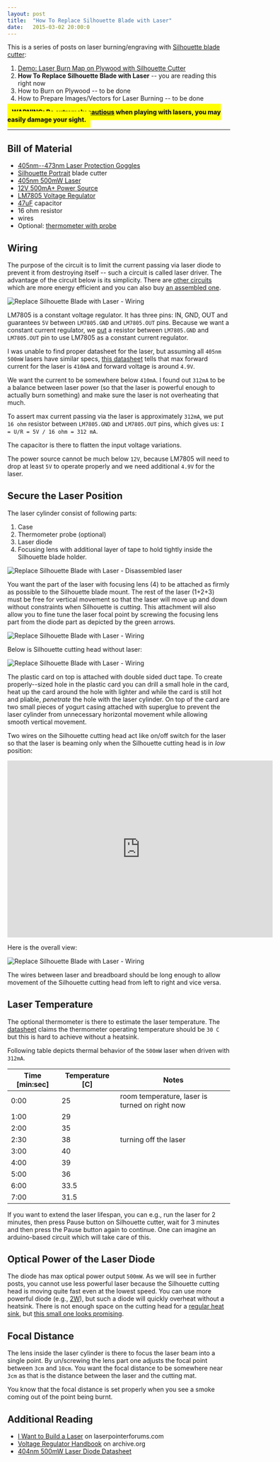 ```yaml
---
layout: post
title:  "How To Replace Silhouette Blade with Laser"
date:   2015-03-02 20:00:0
---
```


This is a series of posts on laser burning/engraving with [Silhouette blade cutter](http://www.silhouetteamerica.com/shop):

1. [Demo: Laser Burn Map on Plywood with Silhouette Cutter]({{site.baseurl}}/2015/02/22/burning-map-on-plywood-with-silhouette-cutter.html)
2. __How To Replace Silhouette Blade with Laser__ -- you are reading this right now
3. How to Burn on Plywood -- to be done
4. How to Prepare Images/Vectors for Laser Burning  -- to be done

<span style=" background-color: yellow; padding: 10px; font-weight: 800 !important"> WARNING: [Be extremely cautious](http://www.laserpointersafety.com/laser-hazards_head-eyes/laser-hazards_head-eyes.html) when playing with lasers, you may easily damage your sight.</span>

------------

## Bill of Material

* [405nm--473nm Laser Protection Goggles](http://www.ebay.com/itm/141503872259)
* [Silhouette Portrait](http://www.silhouetteamerica.com/shop/machines/portrait) blade cutter
* [405nm 500mW Laser](http://www.ebay.com/itm/131399368831)
* [12V 500mA+ Power Source](http://www.ebay.com/itm/251791463409)
* [LM7805 Voltage Regulator](http://www.ebay.com/itm/130747602965)
* [47uF](http://www.ebay.com/itm/260814969015) capacitor 
* 16 ohm resistor
* wires
* Optional: [thermometer with probe](http://www.ebay.com/itm/121514792721)

## Wiring

The purpose of the circuit is to limit the current passing via laser diode to prevent it from destroying itself -- such a circuit is called laser driver. The advantage of the circuit below is its simplicity. 
There are [other circuits](http://www.instructables.com/id/How-to-build-a-laser-general-guide/step5/Step-3-Driver/) which are more energy efficient and you can also buy [an assembled one](http://www.ebay.com/itm/251109952040).

![Replace Silhouette Blade with Laser - Wiring]({{site.baseurl}}/images/laser-wiring-01.jpg "Replace Silhouette Blade with Laser - Wiring")

LM7805 is a constant voltage regulator. It has three pins: IN, GND, OUT and guarantees `5V` between `LM7805.GND` and `LM7805.OUT` pins. Because we want a constant current regulator, we  [put](https://archive.org/stream/NationalSemiconductorVoltageRegulatorHandbook1980#page/n35/mode/2up) a resistor between `LM7805.GND` and `LM7805.OUT` pin to use LM7805 as a constant current regulator. 

I was unable to find proper datasheet for the laser, but assuming all `405nm 500mW` lasers have similar specs, [this datasheet](http://www.prophotonix.com/uploads/datasheets/Ushio046.pdf) tells that max forward current for the laser is `410mA` and forward voltage is around `4.9V`.

We want the current to be somewhere below `410mA`. I found out `312mA` to be a balance between laser power (so that the laser is powerful enough to actually burn something) and make sure the laser is not overheating that much.

To assert max current passing via the laser is approximately `312mA`, we put `16 ohm` resistor between `LM7805.GND` and `LM7805.OUT` pins, which gives us: `I = U/R = 5V / 16 ohm = 312 mA`.

The capacitor is there to flatten the input voltage variations.

The power source cannot be much below `12V`, because LM7805 will need to drop at least `5V` to operate properly and we need additional `4.9V` for the laser.

## Secure the Laser Position

The laser cylinder consist of following parts:

1. Case
2. Thermometer probe (optional)
3. Laser diode
4. Focusing lens with additional layer of tape to hold tightly inside the Silhouette blade holder.

![Replace Silhouette Blade with Laser - Disassembled laser]({{site.baseurl}}/images/laser-disassembled.jpg "Replace Silhouette Blade with Laser - Disassembled laser")

You want the part of the laser with focusing lens (4) to be attached as firmly as possible to the Silhouette blade mount. The rest of the laser (1+2+3) must be free for vertical movement so that the laser will move up and down without constraints when Silhouette is _cutting_. This attachment will also allow you to fine tune the laser focal point by screwing the focusing lens part from the diode part as depicted by the green arrows.

![Replace Silhouette Blade with Laser - Wiring]({{site.baseurl}}/images/laser-wiring-02.jpg "Replace Silhouette Blade with Laser - Wiring")

Below is Silhouette cutting head without laser:

![Replace Silhouette Blade with Laser - Wiring]({{site.baseurl}}/images/laser-wiring-03.jpg "Replace Silhouette Blade with Laser - Wiring")

The plastic card on top is attached with double sided duct tape. To create properly--sized hole in the plastic card you can drill a small hole in the card, heat up the card around the hole with lighter and while the card is still hot and pliable, _penetrate_ the hole with the laser cylinder. On top of the card are two small pieces of yogurt casing attached with superglue to prevent the laser cylinder from unnecessary horizontal movement while allowing smooth vertical movement.

Two wires  on the Silhouette cutting head  act like on/off switch for the laser so that the laser is beaming only when the Silhouette cutting head is in _low_ position:

<iframe width="600" height="400" src="https://www.youtube.com/embed/4ypyoF7xhBY" frameborder="0" allowfullscreen></iframe>

Here is the overall view:

![Replace Silhouette Blade with Laser - Wiring]({{site.baseurl}}/images/laser-wiring-04.jpg "Replace Silhouette Blade with Laser - Wiring")

The wires between laser and breadboard should be long enough to allow movement of the Silhouette cutting head from left to right and vice versa.

## Laser Temperature

The optional thermometer is there to estimate the laser temperature.
The [datasheet](http://www.prophotonix.com/uploads/datasheets/Ushio046.pdf) claims the thermometer operating temperature should be `30 C` but this is hard to achieve without a heatsink. 

Following table depicts thermal behavior of the `500mW` laser when driven with `312mA`.

| Time [min:sec] | Temperature [C] | Notes                                          |
|--------------|-----------------|------------------------------------------------|
| 0:00         | 25              | room temperature, laser is turned on right now |
| 1:00         | 29              |                                                |
| 2:00         | 35              |                                                |
| 2:30         | 38              | turning off the laser                          |
| 3:00         | 40              |                                                |
| 4:00         | 39              |                                                |
| 5:00         | 36              |                                                |
| 6:00         | 33.5            |                                                |
| 7:00         | 31.5            |                                                |

If you want to extend the laser lifespan, you can e.g., run the laser for 2 minutes, then press Pause button on Silhouette cutter, wait for 3 minutes and then press the Pause button again to continue. One can imagine an arduino-based circuit which will take care of this.

## Optical Power of the Laser Diode

The diode has max optical power output `500mW`. As we will see in further posts, you cannot use less powerful laser because the Silhouette cutting head is moving quite fast even at the lowest speed. You can use more powerful diode (e.g., [2W](http://www.ebay.com/itm/2W-445nm-M-Type-M140-Blue-Laser-Diode-Copper-Module-W-Leads-Aixiz-Glass-Lens-/170892986250?)), but such a diode will quickly overheat without a heatsink. There is not enough space on the cutting head for a [regular heat sink](http://www.ebay.com/itm/201248127131), but [this small one looks promising](http://www.ebay.com/itm/261113766519).

## Focal Distance

The lens inside the laser cylinder is there to focus the laser beam into a single point. By un/screwing the lens part one adjusts the focal point between `3cm` and `10cm`. You want the focal distance to be somewhere near `3cm` as that is the distance between the laser and the cutting mat.

You know that the focal distance is set properly when you see a smoke coming out of the point being burnt.


## Additional Reading

* [I Want to Build a Laser](http://laserpointerforums.com/f51/i-want-build-laser-thread-52972.html#post740462) on laserpointerforums.com
* [Voltage Regulator Handbook](https://archive.org/stream/NationalSemiconductorVoltageRegulatorHandbook1980#page/n35/mode/2up) on archive.org
* [404nm 500mW Laser Diode Datasheet](http://www.prophotonix.com/uploads/datasheets/Ushio046.pdf)
